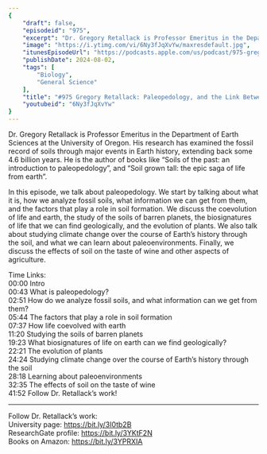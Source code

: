 ```yaml
---
{
	"draft": false,
	"episodeid": "975",
	"excerpt": "Dr. Gregory Retallack is Professor Emeritus in the Department of Earth Sciences at the University of Oregon. His research has examined the fossil record of soils through major events in Earth history, extending back some 4.6 billion years. He is the author of books like “Soils of the past: an introduction to paleopedology”, and “Soil grown tall: the epic saga of life from earth”.",
	"image": "https://i.ytimg.com/vi/6Ny3fJqXvYw/maxresdefault.jpg",
	"itunesEpisodeUrl": "https://podcasts.apple.com/us/podcast/975-gregory-retallack-paleopedology-and-the-link/id1451347236?i=1000664165654&uo=4",
	"publishDate": 2024-08-02,
	"tags": [
		"Biology",
		"General Science"
	],
	"title": "#975 Gregory Retallack: Paleopedology, and the Link Between Life and the Soil",
	"youtubeid": "6Ny3fJqXvYw"
}
---
```

Dr. Gregory Retallack is Professor Emeritus in the Department of Earth Sciences at the University of Oregon. His research has examined the fossil record of soils through major events in Earth history, extending back some 4.6 billion years. He is the author of books like “Soils of the past: an introduction to paleopedology”, and “Soil grown tall: the epic saga of life from earth”.

In this episode, we talk about paleopedology. We start by talking about what it is, how we analyze fossil soils, what information we can get from them, and the factors that play a role in soil formation. We discuss the coevolution of life and earth, the study of the soils of barren planets, the biosignatures of life that we can find geologically, and the evolution of plants. We also talk about studying climate change over the course of Earth’s history through the soil, and what we can learn about paleoenvironments. Finally, we discuss the effects of soil on the taste of wine and other aspects of agriculture.

Time Links:  
<time>00:00</time> Intro  
<time>00:43</time> What is paleopedology?  
<time>02:51</time> How do we analyze fossil soils, and what information can we get from them?  
<time>05:44</time> The factors that play a role in soil formation  
<time>07:37</time> How life coevolved with earth  
<time>11:20</time> Studying the soils of barren planets  
<time>19:23</time> What biosignatures of life on earth can we find geologically?  
<time>22:21</time> The evolution of plants  
<time>24:24</time> Studying climate change over the course of Earth’s history through the soil  
<time>28:18</time> Learning about paleoenvironments  
<time>32:35</time> The effects of soil on the taste of wine  
<time>41:52</time> Follow Dr. Retallack’s work!

---

Follow Dr. Retallack’s work:  
University page: https://bit.ly/3I0tb2B  
ResearchGate profile: https://bit.ly/3YKtF2N  
Books on Amazon: https://bit.ly/3YPRXIA
